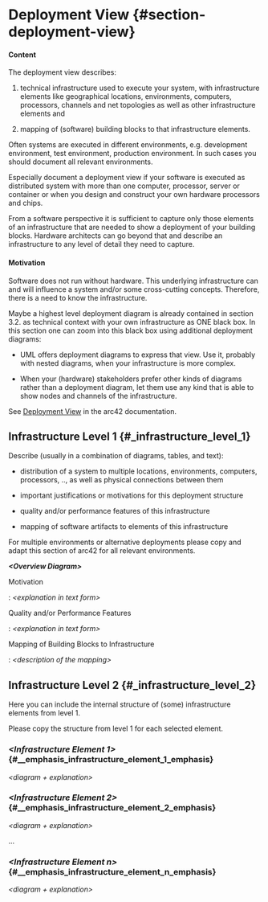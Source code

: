 # Deployment View {#section-deployment-view}

#### Content

The deployment view describes:

1.  technical infrastructure used to execute your system, with
    infrastructure elements like geographical locations, environments,
    computers, processors, channels and net topologies as well as other
    infrastructure elements and

2.  mapping of (software) building blocks to that infrastructure
    elements.

Often systems are executed in different environments, e.g. development
environment, test environment, production environment. In such cases you
should document all relevant environments.

Especially document a deployment view if your software is executed as
distributed system with more than one computer, processor, server or
container or when you design and construct your own hardware processors
and chips.

From a software perspective it is sufficient to capture only those
elements of an infrastructure that are needed to show a deployment of
your building blocks. Hardware architects can go beyond that and
describe an infrastructure to any level of detail they need to capture.

#### Motivation

Software does not run without hardware. This underlying infrastructure
can and will influence a system and/or some cross-cutting concepts.
Therefore, there is a need to know the infrastructure.

Maybe a highest level deployment diagram is already contained in section
3.2. as technical context with your own infrastructure as ONE black box.
In this section one can zoom into this black box using additional
deployment diagrams:

- UML offers deployment diagrams to express that view. Use it,
  probably with nested diagrams, when your infrastructure is more
  complex.

- When your (hardware) stakeholders prefer other kinds of diagrams
  rather than a deployment diagram, let them use any kind that is able
  to show nodes and channels of the infrastructure.

See [Deployment View](https://docs.arc42.org/section-7/) in the arc42
documentation.

## Infrastructure Level 1 {#\_infrastructure_level_1}

Describe (usually in a combination of diagrams, tables, and text):

- distribution of a system to multiple locations, environments,
  computers, processors, .., as well as physical connections between
  them

- important justifications or motivations for this deployment
  structure

- quality and/or performance features of this infrastructure

- mapping of software artifacts to elements of this infrastructure

For multiple environments or alternative deployments please copy and
adapt this section of arc42 for all relevant environments.

**_\<Overview Diagram>_**

Motivation

: _\<explanation in text form>_

Quality and/or Performance Features

: _\<explanation in text form>_

Mapping of Building Blocks to Infrastructure

: _\<description of the mapping>_

## Infrastructure Level 2 {#\_infrastructure_level_2}

Here you can include the internal structure of (some) infrastructure
elements from level 1.

Please copy the structure from level 1 for each selected element.

### _\<Infrastructure Element 1>_ {#\_\_emphasis_infrastructure_element_1_emphasis}

_\<diagram + explanation>_

### _\<Infrastructure Element 2>_ {#\_\_emphasis_infrastructure_element_2_emphasis}

_\<diagram + explanation>_

...

### _\<Infrastructure Element n>_ {#\_\_emphasis_infrastructure_element_n_emphasis}

_\<diagram + explanation>_
